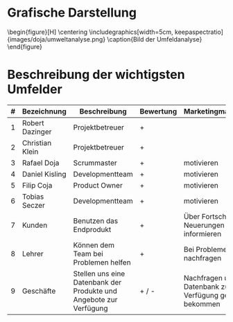 # Grafische Darstellung

<!-- ![Bild der Umfeldanalyse](images/doja/umweltanalyse.png "Umfeldanalyse") -->

\begin{figure}[H]
\centering
\includegraphics[width=5cm, keepaspectratio]{images/doja/umweltanalyse.png}
\caption{Bild der Umfeldanalyse}
\end{figure}

# Beschreibung der wichtigsten Umfelder

| # | Bezeichnung | Beschreibung |Bewertung | Marketingmaßnahmen |
| - | ----------- | ------------ |--------- | ------------------ |
| 1 | Robert Dazinger  | Projektbetreuer | + |
| 2 | Christian Klein  | Projektbetreuer | + |
| 3 | Rafael Doja  | Scrummaster | + | motivieren
| 4 | Daniel Kisling  | Developmentteam | + | motivieren
| 5 | Filip Coja  | Product Owner | + | motivieren
| 6 | Tobias Seczer  | Developmentteam | + | motivieren
| 7 | Kunden  | Benutzen das Endprodukt | + | Über Fortschritte und Neuerungen informieren
| 8 | Lehrer  | Können dem Team bei Problemen helfen | + | Bei Problemen nachfragen
| 9 | Geschäfte  | Stellen uns eine Datenbank der Produkte und Angebote zur Verfügung  | + / - | Nachfragen um Datenbank zur Verfügung gestellt zu bekommen 
